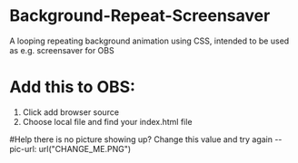 # Background-Repeat-Screensaver
A looping repeating background animation using CSS, intended to be used as e.g. screensaver for OBS
# Add this to OBS:
1. Click add browser source
2. Choose local file and find your index.html file

#Help there is no picture showing up? 
Change this value and try again --pic-url: url("CHANGE_ME.PNG")
